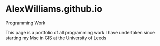 # AlexWilliams.github.io
Programming Work

This page is a portfolio of all programming work I have undertaken since starting my Msc in GIS at the University of Leeds

